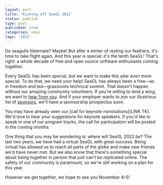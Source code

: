 ```yaml
---
layout: post
title: 'Kicking off SeaGL 2022'
status: publish
type: post
published: true
categories: news
tags: '2022'
---
```


Do seagulls hibernate?
Maybe!
But after a winter of resting our feathers, it's time to take flight again.
And this year is special: it's the tenth SeaGL!
That's right: a whole decade of free and open source software enthusiasts coming together.

Every SeaGL has been special, but we want to make this year even more special.
To do that, we need your help!
SeaGL has always been a free—as in freedom and tea—grassroots technical summit.
That doesn't happen without our amazing community volunteers.
If you're willing to lend a wing, we want to [hear from you](/get_involved.html).
And if your employer wants to join our illustrious list of [sponsors](/sponsors), we'll have a sponsorship prospectus soon.

You may have already seen our [call for keynote nominations](LINK TK).
We'd love to hear your suggestions for keynote speakers.
If you'd like to speak in one of our program tracks, the call for participation will be posted in the coming months.

One thing that you may be wondering is: where will SeaGL 2022 *be*?
The last two years, we have had a virtual SeaGL with great success.
Being virtual has allowed us to reach all parts of the globe and make new friends we'd have never met.
But we also know that there's something special about being together in person that just can't be replicated online.
The safety of our community is paramount, so we're still working on a plan for this year.

However we get together, we hope to see you November 4–5!
